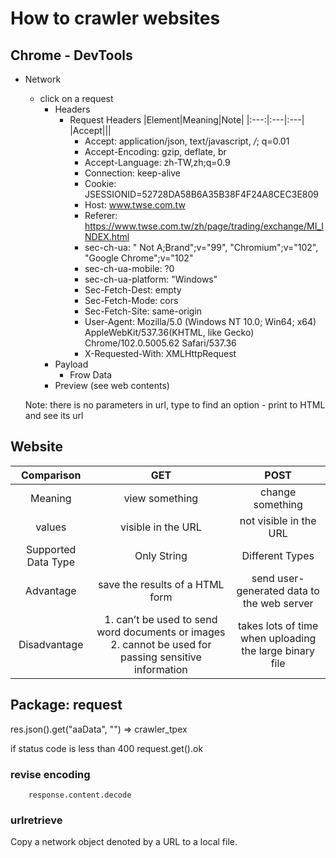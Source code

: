 # How to crawler websites

## Chrome - DevTools 
* Network
    * click on a request
        * Headers
            * Request Headers
                |Element|Meaning|Note|
                |:---:|:---|:---|
                |Accept|||
                * Accept: application/json, text/javascript, */*; q=0.01
                * Accept-Encoding: gzip, deflate, br
                * Accept-Language: zh-TW,zh;q=0.9
                * Connection: keep-alive
                * Cookie: JSESSIONID=52728DA58B6A35B38F4F24A8CEC3E809
                * Host: www.twse.com.tw
                * Referer: https://www.twse.com.tw/zh/page/trading/exchange/MI_INDEX.html
                * sec-ch-ua: " Not A;Brand";v="99", "Chromium";v="102", "Google Chrome";v="102"
                * sec-ch-ua-mobile: ?0
                * sec-ch-ua-platform: "Windows"
                * Sec-Fetch-Dest: empty
                * Sec-Fetch-Mode: cors
                * Sec-Fetch-Site: same-origin
                * User-Agent: Mozilla/5.0 (Windows NT 10.0; Win64; x64) AppleWebKit/537.36(KHTML, like Gecko) Chrome/102.0.5005.62 Safari/537.36
                * X-Requested-With: XMLHttpRequest
        * Payload
            * Frow Data
        * Preview (see web contents)

    Note: there is no parameters in url, type to find an option - print to HTML and see its url 


## Website
|Comparison| GET | POST |
|:---:| :---: | :---: |
|Meaning|view something|change something|
|values|visible in the URL|not visible in the URL|
|Supported Data Type|Only String|Different Types|
|Advantage|save the results of a HTML form|send user-generated data to the web server|
|Disadvantage|1. can’t be used to send word documents or images 2. cannot be used for passing sensitive information|takes lots of time when uploading the large binary file|

## Package: request

res.json().get("aaData", "") => crawler_tpex

if status code is less than 400
    request.get().ok


### revise encoding
        response.content.decode


### urlretrieve
Copy a network object denoted by a URL to a local file.